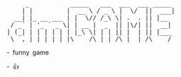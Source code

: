 <pre>
     _           _____   ___  ___  ___ _____ 
    | |         |  __ \ / _ \ |  \/  ||  ___|
  __| |_ __ ___ | |  \// /_\ \| .  . || |__  
 / _` | '_ ` _ \| | __ |  _  || |\/| ||  __| 
| (_| | | | | | | |_\ \| | | || |  | || |___ 
 \__,_|_| |_| |_|\____/\_| |_/\_|  |_/\____/ 
</pre>

- funny game

- 👍
